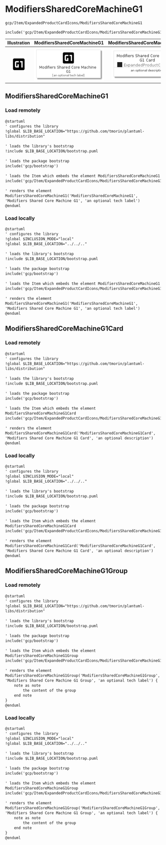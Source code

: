 # ModifiersSharedCoreMachineG1


```text
gcp/Item/ExpandedProductCardIcons/ModifiersSharedCoreMachineG1
```

```text
include('gcp/Item/ExpandedProductCardIcons/ModifiersSharedCoreMachineG1')
```



| Illustration | ModifiersSharedCoreMachineG1 | ModifiersSharedCoreMachineG1Card | ModifiersSharedCoreMachineG1Group |
| :---: | :---: | :---: | :---: |
| ![illustration for Illustration](../../../gcp/Item/ExpandedProductCardIcons/ModifiersSharedCoreMachineG1.png) | ![illustration for ModifiersSharedCoreMachineG1](../../../gcp/Item/ExpandedProductCardIcons/ModifiersSharedCoreMachineG1.Local.png) | ![illustration for ModifiersSharedCoreMachineG1Card](../../../gcp/Item/ExpandedProductCardIcons/ModifiersSharedCoreMachineG1Card.Local.png) | ![illustration for ModifiersSharedCoreMachineG1Group](../../../gcp/Item/ExpandedProductCardIcons/ModifiersSharedCoreMachineG1Group.Local.png) |




## ModifiersSharedCoreMachineG1

### Load remotely
```plantuml
@startuml
' configures the library
!global $LIB_BASE_LOCATION="https://github.com/tmorin/plantuml-libs/distribution"

' loads the library's bootstrap
!include $LIB_BASE_LOCATION/bootstrap.puml

' loads the package bootstrap
include('gcp/bootstrap')

' loads the Item which embeds the element ModifiersSharedCoreMachineG1
include('gcp/Item/ExpandedProductCardIcons/ModifiersSharedCoreMachineG1')

' renders the element
ModifiersSharedCoreMachineG1('ModifiersSharedCoreMachineG1', 'Modifiers Shared Core Machine G1', 'an optional tech label')
@enduml
```

### Load locally
```plantuml
@startuml
' configures the library
!global $INCLUSION_MODE="local"
!global $LIB_BASE_LOCATION="../../.."

' loads the library's bootstrap
!include $LIB_BASE_LOCATION/bootstrap.puml

' loads the package bootstrap
include('gcp/bootstrap')

' loads the Item which embeds the element ModifiersSharedCoreMachineG1
include('gcp/Item/ExpandedProductCardIcons/ModifiersSharedCoreMachineG1')

' renders the element
ModifiersSharedCoreMachineG1('ModifiersSharedCoreMachineG1', 'Modifiers Shared Core Machine G1', 'an optional tech label')
@enduml
```

## ModifiersSharedCoreMachineG1Card

### Load remotely
```plantuml
@startuml
' configures the library
!global $LIB_BASE_LOCATION="https://github.com/tmorin/plantuml-libs/distribution"

' loads the library's bootstrap
!include $LIB_BASE_LOCATION/bootstrap.puml

' loads the package bootstrap
include('gcp/bootstrap')

' loads the Item which embeds the element ModifiersSharedCoreMachineG1Card
include('gcp/Item/ExpandedProductCardIcons/ModifiersSharedCoreMachineG1')

' renders the element
ModifiersSharedCoreMachineG1Card('ModifiersSharedCoreMachineG1Card', 'Modifiers Shared Core Machine G1 Card', 'an optional description')
@enduml
```

### Load locally
```plantuml
@startuml
' configures the library
!global $INCLUSION_MODE="local"
!global $LIB_BASE_LOCATION="../../.."

' loads the library's bootstrap
!include $LIB_BASE_LOCATION/bootstrap.puml

' loads the package bootstrap
include('gcp/bootstrap')

' loads the Item which embeds the element ModifiersSharedCoreMachineG1Card
include('gcp/Item/ExpandedProductCardIcons/ModifiersSharedCoreMachineG1')

' renders the element
ModifiersSharedCoreMachineG1Card('ModifiersSharedCoreMachineG1Card', 'Modifiers Shared Core Machine G1 Card', 'an optional description')
@enduml
```

## ModifiersSharedCoreMachineG1Group

### Load remotely
```plantuml
@startuml
' configures the library
!global $LIB_BASE_LOCATION="https://github.com/tmorin/plantuml-libs/distribution"

' loads the library's bootstrap
!include $LIB_BASE_LOCATION/bootstrap.puml

' loads the package bootstrap
include('gcp/bootstrap')

' loads the Item which embeds the element ModifiersSharedCoreMachineG1Group
include('gcp/Item/ExpandedProductCardIcons/ModifiersSharedCoreMachineG1')

' renders the element
ModifiersSharedCoreMachineG1Group('ModifiersSharedCoreMachineG1Group', 'Modifiers Shared Core Machine G1 Group', 'an optional tech label') {
    note as note
        the content of the group
    end note
}
@enduml
```

### Load locally
```plantuml
@startuml
' configures the library
!global $INCLUSION_MODE="local"
!global $LIB_BASE_LOCATION="../../.."

' loads the library's bootstrap
!include $LIB_BASE_LOCATION/bootstrap.puml

' loads the package bootstrap
include('gcp/bootstrap')

' loads the Item which embeds the element ModifiersSharedCoreMachineG1Group
include('gcp/Item/ExpandedProductCardIcons/ModifiersSharedCoreMachineG1')

' renders the element
ModifiersSharedCoreMachineG1Group('ModifiersSharedCoreMachineG1Group', 'Modifiers Shared Core Machine G1 Group', 'an optional tech label') {
    note as note
        the content of the group
    end note
}
@enduml
```

